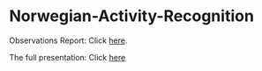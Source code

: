 # Norwegian-Activity-Recognition

Observations Report: Click [here](https://docs.google.com/document/d/1aDezREWhF0Dgm3Bh0RPrdVINYalgwarLzChLR6ease4/edit?usp=sharing).

The full presentation: Click [here](https://docs.google.com/presentation/d/1EEB1Uo__YL0FN5jQVeJSthth5ra0Ur9DeKzpcJr5JKQ/edit#slide=id.g646005e129_2_69)
